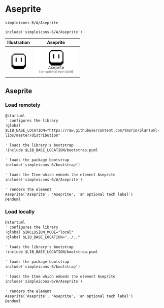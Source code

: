 # Aseprite


```text
simpleicons-6/A/Aseprite
```

```text
include('simpleicons-6/A/Aseprite')
```



| Illustration | Aseprite |
| :---: | :---: |
| ![illustration for Illustration](../../simpleicons-6/A/Aseprite.png) | ![illustration for Aseprite](../../simpleicons-6/A/Aseprite.Local.png) |




## Aseprite

### Load remotely
```plantuml
@startuml
' configures the library
!global $LIB_BASE_LOCATION="https://raw.githubusercontent.com/tmorin/plantuml-libs/master/distribution"

' loads the library's bootstrap
!include $LIB_BASE_LOCATION/bootstrap.puml

' loads the package bootstrap
include('simpleicons-6/bootstrap')

' loads the Item which embeds the element Aseprite
include('simpleicons-6/A/Aseprite')

' renders the element
Aseprite('Aseprite', 'Aseprite', 'an optional tech label')
@enduml
```

### Load locally
```plantuml
@startuml
' configures the library
!global $INCLUSION_MODE="local"
!global $LIB_BASE_LOCATION="../.."

' loads the library's bootstrap
!include $LIB_BASE_LOCATION/bootstrap.puml

' loads the package bootstrap
include('simpleicons-6/bootstrap')

' loads the Item which embeds the element Aseprite
include('simpleicons-6/A/Aseprite')

' renders the element
Aseprite('Aseprite', 'Aseprite', 'an optional tech label')
@enduml
```

